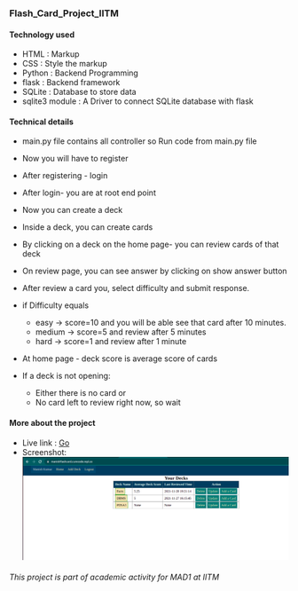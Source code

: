 ### Flash_Card_Project_IITM
#### Technology used
- HTML : Markup
- CSS : Style the markup
- Python : Backend Programming
- flask : Backend framework
- SQLite : Database to store data
- sqlite3 module : A Driver to connect SQLite database with flask
#### Technical details  
- main.py file contains all controller so Run code from main.py file

- Now you will have to register

- After registering - login

- After login- you are at root end point

- Now you can create a deck

- Inside a deck, you can create cards

- By clicking on a deck on the home page- you can review cards of that deck

- On review page, you can see answer by clicking on show answer button

- After review a card you, select difficulty and submit response.
- if Difficulty equals
   - easy &rarr; score=10 and you will be able see that card after 10 minutes.
   - medium &rarr; score=5 and review after 5 minutes
   - hard &rarr; score=1 and review after 1 minute
  
- At home page - deck score is average score of cards

- If a deck is not opening:
    - Either there is no card or 
    - No card left to review right now, so wait
 
#### More about the project
- Live link : [Go](https://flashcard-v1.curecode.repl.co/)
- Screenshot: ![screenshot](static/flashcard.png)
      
###### This project is part of academic activity for MAD1 at IITM
